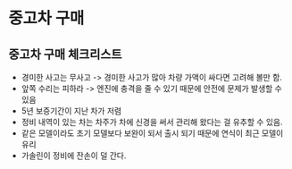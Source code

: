 # 중고차 구매

## 중고차 구매 체크리스트

- 경미한 사고는 무사고 -> 경미한 사고가 많아 차량 가액이 싸다면 고려해 볼만 함.
- 앞쪽 수리는 피하라 -> 엔진에 충격을 줄 수 있기 때문에 안전에 문제가 발생할 수 있음
- 5년 보증기간이 지난 차가 저렴
- 정비 내역이 있는 차는 차주가 차에 신경을 써서 관리해 왔다는 걸 유추할 수 있음.
- 같은 모델이라도 초기 모델보다 보완이 되서 출시 되기 때문에 연식이 최근 모델이 유리
- 가솔린이 정비에 잔손이 덜 간다.
